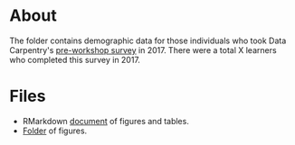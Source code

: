 # About
The folder contains demographic data for those individuals who took Data Carpentry's [pre-workshop survey](https://github.com/carpentries/assessment/blob/master/learner-assessment/surveys/dc_presurvey.pdf) in 2017. There were a total X learners who completed this survey in 2017.

# Files
+ RMarkdown [document](https://carpentries.github.io/equity-and-inclusion/demographics/data-carpentry/2017/2017-demographics.html) of figures and tables.
+ [Folder](https://github.com/carpentries/equity-and-inclusion/tree/master/demographics/data-carpentry/2017/figures) of figures.
